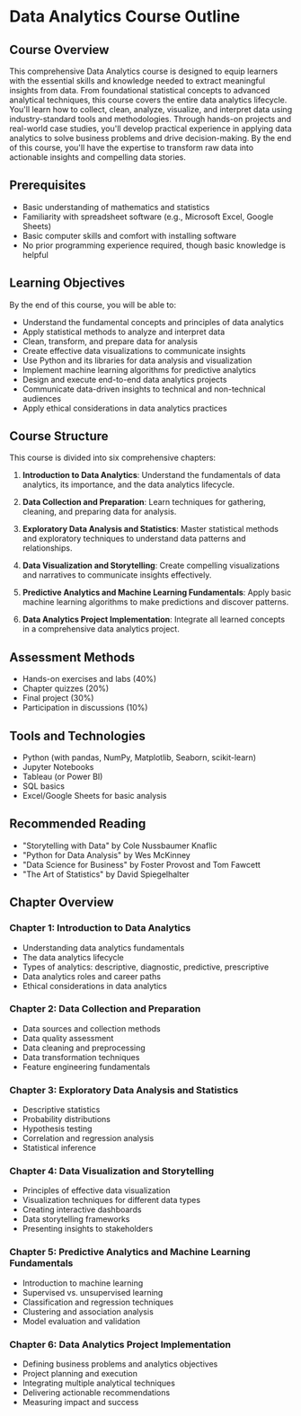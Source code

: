 # Data Analytics Course Outline

## Course Overview
This comprehensive Data Analytics course is designed to equip learners with the essential skills and knowledge needed to extract meaningful insights from data. From foundational statistical concepts to advanced analytical techniques, this course covers the entire data analytics lifecycle. You'll learn how to collect, clean, analyze, visualize, and interpret data using industry-standard tools and methodologies. Through hands-on projects and real-world case studies, you'll develop practical experience in applying data analytics to solve business problems and drive decision-making. By the end of this course, you'll have the expertise to transform raw data into actionable insights and compelling data stories.

## Prerequisites
- Basic understanding of mathematics and statistics
- Familiarity with spreadsheet software (e.g., Microsoft Excel, Google Sheets)
- Basic computer skills and comfort with installing software
- No prior programming experience required, though basic knowledge is helpful

## Learning Objectives
By the end of this course, you will be able to:
- Understand the fundamental concepts and principles of data analytics
- Apply statistical methods to analyze and interpret data
- Clean, transform, and prepare data for analysis
- Create effective data visualizations to communicate insights
- Use Python and its libraries for data analysis and visualization
- Implement machine learning algorithms for predictive analytics
- Design and execute end-to-end data analytics projects
- Communicate data-driven insights to technical and non-technical audiences
- Apply ethical considerations in data analytics practices

## Course Structure
This course is divided into six comprehensive chapters:

1. **Introduction to Data Analytics**: Understand the fundamentals of data analytics, its importance, and the data analytics lifecycle.

2. **Data Collection and Preparation**: Learn techniques for gathering, cleaning, and preparing data for analysis.

3. **Exploratory Data Analysis and Statistics**: Master statistical methods and exploratory techniques to understand data patterns and relationships.

4. **Data Visualization and Storytelling**: Create compelling visualizations and narratives to communicate insights effectively.

5. **Predictive Analytics and Machine Learning Fundamentals**: Apply basic machine learning algorithms to make predictions and discover patterns.

6. **Data Analytics Project Implementation**: Integrate all learned concepts in a comprehensive data analytics project.

## Assessment Methods
- Hands-on exercises and labs (40%)
- Chapter quizzes (20%)
- Final project (30%)
- Participation in discussions (10%)

## Tools and Technologies
- Python (with pandas, NumPy, Matplotlib, Seaborn, scikit-learn)
- Jupyter Notebooks
- Tableau (or Power BI)
- SQL basics
- Excel/Google Sheets for basic analysis

## Recommended Reading
- "Storytelling with Data" by Cole Nussbaumer Knaflic
- "Python for Data Analysis" by Wes McKinney
- "Data Science for Business" by Foster Provost and Tom Fawcett
- "The Art of Statistics" by David Spiegelhalter

## Chapter Overview

### Chapter 1: Introduction to Data Analytics
- Understanding data analytics fundamentals
- The data analytics lifecycle
- Types of analytics: descriptive, diagnostic, predictive, prescriptive
- Data analytics roles and career paths
- Ethical considerations in data analytics

### Chapter 2: Data Collection and Preparation
- Data sources and collection methods
- Data quality assessment
- Data cleaning and preprocessing
- Data transformation techniques
- Feature engineering fundamentals

### Chapter 3: Exploratory Data Analysis and Statistics
- Descriptive statistics
- Probability distributions
- Hypothesis testing
- Correlation and regression analysis
- Statistical inference

### Chapter 4: Data Visualization and Storytelling
- Principles of effective data visualization
- Visualization techniques for different data types
- Creating interactive dashboards
- Data storytelling frameworks
- Presenting insights to stakeholders

### Chapter 5: Predictive Analytics and Machine Learning Fundamentals
- Introduction to machine learning
- Supervised vs. unsupervised learning
- Classification and regression techniques
- Clustering and association analysis
- Model evaluation and validation

### Chapter 6: Data Analytics Project Implementation
- Defining business problems and analytics objectives
- Project planning and execution
- Integrating multiple analytical techniques
- Delivering actionable recommendations
- Measuring impact and success
